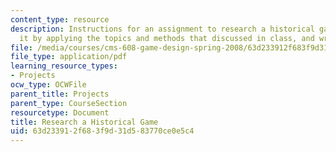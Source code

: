 ```yaml
---
content_type: resource
description: Instructions for an assignment to research a historical game, analyze
  it by applying the topics and methods that discussed in class, and write an essay.
file: /media/courses/cms-608-game-design-spring-2008/63d233912f683f9d31d583770ce0e5c4_MITCMS_608s08_proj01.pdf
file_type: application/pdf
learning_resource_types:
- Projects
ocw_type: OCWFile
parent_title: Projects
parent_type: CourseSection
resourcetype: Document
title: Research a Historical Game
uid: 63d23391-2f68-3f9d-31d5-83770ce0e5c4
---
```

